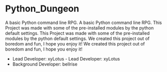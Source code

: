 # Python_Dungeon
A basic Python command line RPG.	A basic Python command line RPG.
This Project was made with some of the pre-installed modules by the python default settings.	This Project was made with some of the pre-installed modules by the python default settings.
We created this project out of boredom and fun, I hope you enjoy it!	We created this project out of boredom and fun, I hope you enjoy it!
- Lead Developer: xyLotus	- Lead Developer: xyLotus
- Background Developer: bellrise